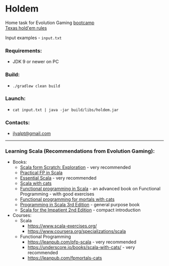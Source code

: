 # Holdem
Home task for Evolution Gaming [bootcamp](https://scala-bootcamp.evolutiongaming.com/)  
[Texas hold'em rules](https://en.wikipedia.org/wiki/Texas_hold_%27em)  

Input examples - `input.txt`

### Requirements:
- JDK 9 or newer on PC

### Build:
- `./gradlew clean build`

### Launch:
- `cat input.txt | java -jar build/libs/holdem.jar`

### Contacts:
- ilyalpt@gmail.com

---

### Learning Scala (Recommendations from Evolution Gaming):
- Books:
    - [Scala form Scratch: Exploration](https://leanpub.com/scala-from-scratch-exploration) - very recommended
    - [Practical FP in Scala](https://leanpub.com/pfp-scala)
    - [Essential Scala](https://underscore.io/books/essential-scala/) - very recommended
    - [Scala with cats](https://underscore.io/books/scala-with-cats/)
    - [Functional programming in Scala](https://www.manning.com/books/functional-programming-in-scala) - 
            an advanced book on Functional Programming - with good exercises
    - [Functional programming for mortals with cats](https://leanpub.com/fpmortals-cats)
    - [Programming in Scala 3rd Edition](https://booksites.artima.com/programming_in_scala_3ed) - general purpose book
    - [Scala for the Impatient 2nd Edition](https://horstmann.com/scala/) - compact introduction
- Courses:
    - Scala
        - https://www.scala-exercises.org/
        - https://www.coursera.org/specializations/scala
    - Functional Programming
        - https://leanpub.com/pfp-scala - very recommended
        - https://underscore.io/books/scala-with-cats/ - very recommended
        - https://leanpub.com/fpmortals-cats